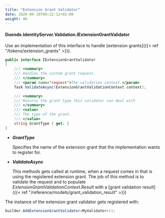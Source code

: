 ```yaml
---
title: "Extension Grant Validator"
date: 2020-09-10T08:22:12+02:00
weight: 46
---
```


#### Duende.IdentityServer.Validation.IExtensionGrantValidator

Use an implementation of this interface to handle [extension grants]({{< ref "/tokens/extension_grants" >}}).

```cs
public interface IExtensionGrantValidator
{
    /// <summary>
    /// Handles the custom grant request.
    /// </summary>
    /// <param name="request">The validation context.</param>
    Task ValidateAsync(ExtensionGrantValidationContext context);

    /// <summary>
    /// Returns the grant type this validator can deal with
    /// </summary>
    /// <value>
    /// The type of the grant.
    /// </value>
    string GrantType { get; }
}
```

* ***GrantType***

    Specifies the name of the extension grant that the implementation wants to register for.

* ***ValidateAsync***
    
    This methods gets called at runtime, when a request comes in that is using the registered extension grant.
    The job of this method is to validate the request and to populate *ExtensionGrantValidationContext.Result* with a [grant validation result]({{< ref "/reference/models/grant_validation_result" >}})

The instance of the extension grant validator gets registered with:

```cs
builder.AddExtensionGrantValidator<MyValidator>();
```